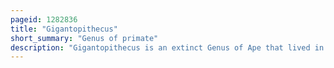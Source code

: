 ```yaml
---
pageid: 1282836
title: "Gigantopithecus"
short_summary: "Genus of primate"
description: "Gigantopithecus is an extinct Genus of Ape that lived in southern China from 2 million to 300,000 Years ago during the early to Middle Pleistocene, represented by one Species, Gigantopithecus Blacki. Potential Identifications have also been made in Thailand, Vietnam, and Indonesia. The first remains of Gigantopithecus two third molar Teeth were identified in a Drug Store in 1935 by Anthropologist Ralph Von Koenigswald who later described the. In 1956 the first mandible and more than 1000 Teeth were found in Liucheng and several more Remains have been found in at least 16 Sites. Only Teeth and four Mandibles are known currently and other skeletal Elements were likely consumed by Porcupines before they could be fossilised. Gigantopithecus was once argued to be a Hominin, a Member of the human Line, but it is now thought to be closely allied with Orangutans, classified in the subfamily Ponginae."
---
```

